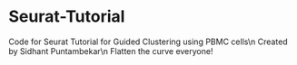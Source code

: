 # Seurat-Tutorial
Code for Seurat Tutorial for Guided Clustering using PBMC cells\n
Created by Sidhant Puntambekar\n
Flatten the curve everyone!
